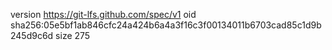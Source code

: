 version https://git-lfs.github.com/spec/v1
oid sha256:05e5bf1ab846cfc24a424b6a4a3f16c3f00134011b6703cad85c1d9b245d9c6d
size 275
